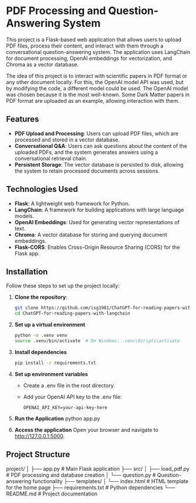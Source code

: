 # PDF Processing and Question-Answering System

This project is a Flask-based web application that allows users to upload PDF files, process their content, and interact with them through a conversational question-answering system. The application uses LangChain for document processing, OpenAI embeddings for vectorization, and Chroma as a vector database.

The idea of this project is to interact with scientific papers in PDF format or any other document locally. For this, the OpenAI model API was used, but by modifying the code, a different model could be used. The OpenAI model was chosen because it is the most well-known. Some Dark Matter papers in PDF format are uploaded as an example, allowing interaction with them.

## Features

- **PDF Upload and Processing**: Users can upload PDF files, which are processed and stored in a vector database.
- **Conversational Q&A**: Users can ask questions about the content of the uploaded PDFs, and the system generates answers using a conversational retrieval chain.
- **Persistent Storage**: The vector database is persisted to disk, allowing the system to retain processed documents across sessions.

## Technologies Used

- **Flask**: A lightweight web framework for Python.
- **LangChain**: A framework for building applications with large language models.
- **OpenAI Embeddings**: Used for generating vector representations of text.
- **Chroma**: A vector database for storing and querying document embeddings.
- **Flask-CORS**: Enables Cross-Origin Resource Sharing (CORS) for the Flask app.

## Installation

Follow these steps to set up the project locally:

1. **Clone the repository**:
   ```bash
   git clone https://github.com/isg1981/ChatGPT-for-reading-papers-with-langchain.git
   cd ChatGPT-for-reading-papers-with-langchain

2. **Set up a virtual environment**
   ```bash
   python -m .venv venv
   source .venv/bin/activate  # On Windows: .venv\Scripts\activate

3. **Install dependencies**
   ```bash
   pip install -r requirements.txt

4. **Set up environment variables**
   - Create a .env file in the root directory.
   - Add your OpenAI API key to the .env file:

         OPENAI_API_KEY=your-api-key-here

5. **Run the Application**
   python app.py

6. **Access the application**
   Open your browser and navigate to http://127.0.0.1:5000.


## Project Structure

project/
│
├── app.py               # Main Flask application
├── src/
│   ├── load_pdf.py      # PDF processing and database creation
│   └── question.py      # Question-answering functionality
├── templates/
│   └── index.html       # HTML template for the home page
├── requirements.txt     # Python dependencies
└── README.md            # Project documentation